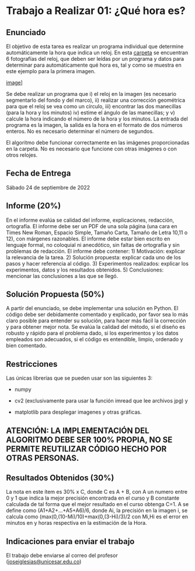 # Trabajo a Realizar 01: ¿Qué hora es?

## Enunciado

El objetivo de esta tarea es realizar un programa individual que determine automáticamente la hora que indica un reloj. En esta [carpeta](https://github.com/joseramoniglesias/Tratamiento_Senales/tree/main/Tareas/Tarea_1/Im%C3%A1genes) se encuentran 6 fotografías del reloj, que deben ser leídas por un programa y datos para determinar para automáticamente qué hora es, tal y como se muestra en este ejemplo para la primera imagen.

[image]([https://github.com/joseramoniglesias/Tratamiento_Senales/blob/main/Tareas/Tarea_1/ejemplo.jpg])]

Se debe realizar un programa que i) el reloj en la imagen (es necesario segmentarlo del fondo y del marco), ii) realizar una corrección geométrica para que el reloj se vea como un círculo, iii) encontrar las dos manecillas (para la hora y los minutos) iv) estime el ángulo de las manecillas; y v) calcule la hora indicando el número de la hora y los minutos. La entrada del programa es la imagen, la salida es la hora en el formato de dos números enteros. No es necesario determinar el número de segundos.

El algoritmo debe funcionar correctamente en las imágenes proporcionadas en la carpeta. No es necesario que funcione con otras imágenes o con otros relojes.

## Fecha de Entrega

Sábado 24 de septiembre de 2022

## Informe (20%)

En el informe evalúa se calidad del informe, explicaciones, redacción, ortografía. El informe debe ser un PDF de una sola página (una cara en Times New Roman, Espacio Simple, Tamaño Carta, Tamaño de Letra 10,11 o 12), con márgenes razonables. El informe debe estar bien escrito en lenguaje formal, no coloquial ni anecdótico, sin faltas de ortografía y sin problemas de redacción. El informe debe contener: 1) Motivación: explicar la relevancia de la tarea. 2) Solución propuesta: explicar cada uno de los pasos y hacer referencia al código. 3) Experimentos realizados: explicar los experimentos, datos y los resultados obtenidos. 5) Conclusiones: mencionar las conclusiones a las que se llegó. 

## Solución Propuesta (50%)

A partir del enunciado, se debe implementar una solución en Python. El código debe ser debidamente comentado y explicado, por favor sea lo más claro posible para entender su solución, para hacer más fácil la corrección y para obtener mejor nota. Se evalúa la calidad del método, si el diseño es robusto y rápido para el problema dado, si los experimentos y los datos empleados son adecuados, si el código es entendible, limpio, ordenado y bien comentado.

## Restricciones

Las únicas librerías que se pueden usar son las siguientes 3:

* numpy

* cv2 (exclusivamente para usar la función imread que lee archivos jpg) y

* matplotlib para desplegar imagenes y otras gráficas.

## ATENCIÓN: LA IMPLEMENTACIÓN DEL ALGORITMO DEBE SER 100% PROPIA, NO SE PERMITE REUTILIZAR CÓDIGO HECHO POR OTRAS PERSONAS.

## Resultados Obtenidos (30%)

La nota en este ítem es 30% x C, donde C es A + B, con A un numero entre 0 y 1 que indica la mejor precisión encontrada en el curso y B constante calculada de tal forma que el mejor resultado en el curso obtenga C=1. A se define como (A1+A2+...+A5+A6)/6, donde Ai, la precisión en la imagen i, se calcula como (max(0,(10-Mi)/10)+max(0,(3-Hi)/3)/2 con Mi,Hi es el error en minutos en y horas respectiva en la estimación de la Hora.

## Indicaciones para enviar el trabajo

El trabajo debe enviarse al correo del profesor (joseiglesias@unicesar.edu.co)

